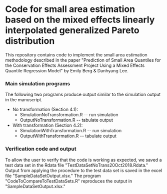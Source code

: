 # Code for small area estimation based on the mixed effects linearly interpolated generalized Pareto distribution
This repository contains code to implement the small area estimation methodology described in the paper "Prediction of Small Area Quantiles for the Conservation Effects Assessment Project Using a Mixed Effects Quantile Regression Model" by Emily Berg & Danhyang Lee.
### Main simulation programs
The following two programs produce output similar to the simulation output in the manuscript.
* No transformation (Section 4.1): 
    * SimulationNoTransformation.R -- run simulation
    * OutputNoTransformation.R -- tabulate output
* With transformation (Section 4.2):
    * SimulationWithTransformation.R -- run simulation
    * OutputWithTransformation.R -- tabulate output 
### Verification code and output
To allow the user to verify that the code is working as expected, we saved a test data set in the Rdata file "TestDataSetNoTrans20Oct2018.Rdata." Output from applying the procedure to the test data set is saved in the excel file "SampleDataSetOutput.xlsx." The program "CodeToCompareToTestDataSets.R" reproduces the output in "SampleDataSetOutput.xlsx."
